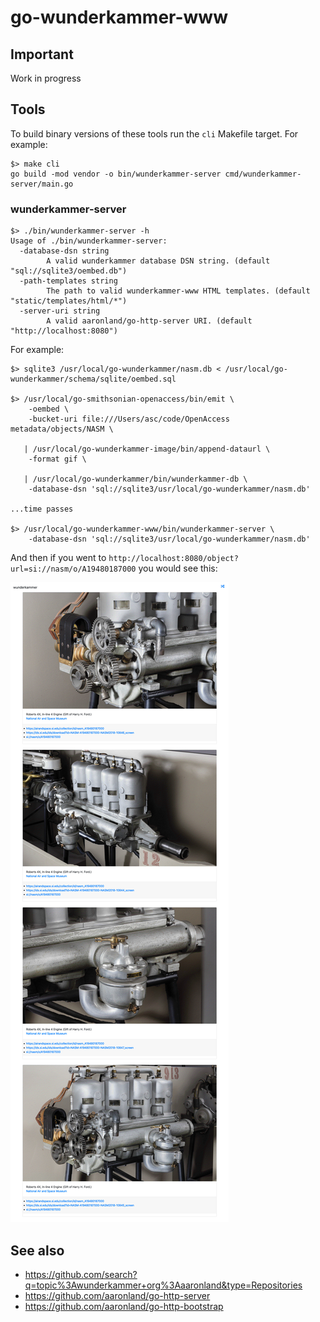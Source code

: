 # go-wunderkammer-www

## Important

Work in progress

## Tools

To build binary versions of these tools run the `cli` Makefile target. For example:

```
$> make cli
go build -mod vendor -o bin/wunderkammer-server cmd/wunderkammer-server/main.go
```

### wunderkammer-server

```
$> ./bin/wunderkammer-server -h
Usage of ./bin/wunderkammer-server:
  -database-dsn string
    	A valid wunderkammer database DSN string. (default "sql://sqlite3/oembed.db")
  -path-templates string
    	The path to valid wunderkammer-www HTML templates. (default "static/templates/html/*")
  -server-uri string
    	A valid aaronland/go-http-server URI. (default "http://localhost:8080")
```

For example:

```
$> sqlite3 /usr/local/go-wunderkammer/nasm.db < /usr/local/go-wunderkammer/schema/sqlite/oembed.sql

$> /usr/local/go-smithsonian-openaccess/bin/emit \
	-oembed \
	-bucket-uri file:///Users/asc/code/OpenAccess metadata/objects/NASM \

   | /usr/local/go-wunderkammer-image/bin/append-dataurl \
	-format gif \

   | /usr/local/go-wunderkammer/bin/wunderkammer-db \
	-database-dsn 'sql://sqlite3/usr/local/go-wunderkammer/nasm.db'

...time passes

$> /usr/local/go-wunderkammer-www/bin/wunderkammer-server \
	-database-dsn 'sql://sqlite3/usr/local/go-wunderkammer/nasm.db'
```

And then if you went to `http://localhost:8080/object?url=si://nasm/o/A19480187000` you would see this:

![](docs/images/nasm.jpg)

## See also

* https://github.com/search?q=topic%3Awunderkammer+org%3Aaaronland&type=Repositories
* https://github.com/aaronland/go-http-server
* https://github.com/aaronland/go-http-bootstrap